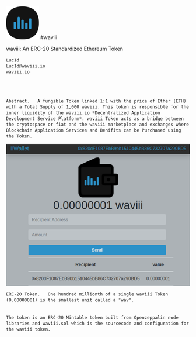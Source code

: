 ![waviii_logo](Etherscan.io/waviii_logo_small.png) 
#waviii

waviii: An ERC-20 Standardized Ethereum Token

    Luc1d
    Luc1d@waviii.io
    waviii.io




    Abstract.   A fungible Token linked 1:1 with the price of Ether (ETH) with a Total Supply of 1,000 waviii. This token is responsible for the inner liquidity of the waviii.io *Decentralized Application Development Service Platform*. waviii Token acts as a bridge between the cryptospace or fiat and the waviii marketplace and exchanges where Blockchain Application Services and Benifits can be Purchased using the Token. 

<img align="center" src="Etherscan.io/One_Wav.png">

    ERC-20 Token.   One hundred millionth of a single waviii Token (0.00000001) is the smallest unit called a "wav". 
    
    
    The token is an ERC-20 Mintable token built from Openzeppalin node libraries and waviii.sol which is the sourcecode and configuration for the waviii token. 